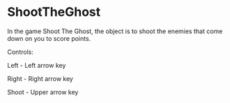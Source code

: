 # ShootTheGhost

In the game Shoot The Ghost, the object is to shoot the enemies that come down on you to score points.

Controls:


Left - Left arrow key

Right - Right arrow key 

Shoot - Upper arrow key
